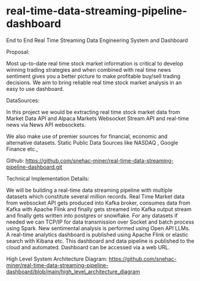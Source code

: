 # real-time-data-streaming-pipeline-dashboard

End to End Real Time Streaming Data Engineering System and Dashboard

Proposal:

Most up-to-date real time stock market information is critical to develop winning trading strategies and when combined with real time news sentiment gives you a better picture to make profitable buy/sell trading decisions.  We aim to bring reliable real time stock market analysis in an easy to use dashboard.

DataSources:

In this project we would be extracting real time stock market data  from Market Data API  and Alpaca Markets Websocket Stream API  and real-time news via News API websockets. 

We also make use of premier sources for financial, economic and alternative datasets.  Static Public Data Sources like  NASDAQ , Google Finance etc.,

Github: https://github.com/snehac-miner/real-time-data-streaming-pipeline-dashboard.git

Technical Implementation Details:

We will be building a real-time data streaming pipeline with multiple datasets which constitute several million records. Real Time Market data from websocket API gets produced into Kafka broker, consumes data from Kafka with Apache Flink and finally gets streamed into Kafka output stream and finally gets written into postgres or snowflake. For any datasets if needed we can TCP/IP for data transmission over Socket and batch process using Spark. New sentimental analysis is performed using Open API LLMs.  A real-time analytics dashboard is published using Apache Flink or elastic search with Kibana etc. This dashboard and data pipeline is published to the cloud and automated. Dashboard can be accessed via a web URL. 


High Level System Architecture Diagram:
https://github.com/snehac-miner/real-time-data-streaming-pipeline-dashboard/blob/main/high_level_architecture_diagram
